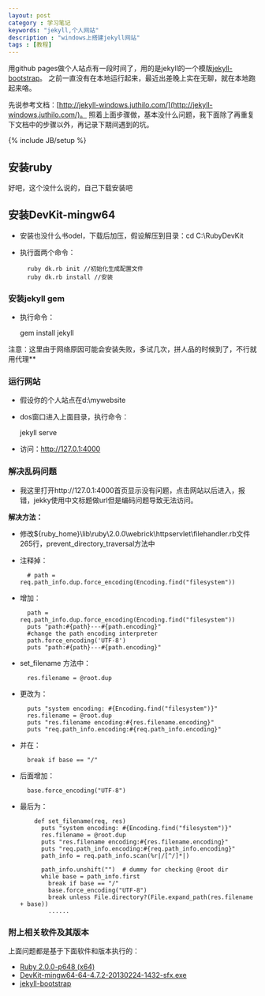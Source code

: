 ```yaml
---
layout: post
category : 学习笔记
keywords: "jekyll,个人网站"
description : "windows上搭建jekyll网站"
tags : [教程]
---
```


用github pages做个人站点有一段时间了，用的是jekyll的一个模版[jekyll-bootstrap](https://github.com/plusjade/jekyll-bootstrap)。
之前一直没有在本地运行起来，最近出差晚上实在无聊，就在本地跑起来咯。

先说参考文档：[http://jekyll-windows.juthilo.com/](http://jekyll-windows.juthilo.com/)。
照着上面步骤做，基本没什么问题，我下面除了再重复下文档中的步骤以外，再记录下期间遇到的坑。

<!--break-->

{% include JB/setup %}

## 安装ruby
好吧，这个没什么说的，自己下载安装吧

## 安装DevKit-mingw64
- 安装也没什么书odel，下载后加压，假设解压到目录：cd C:\RubyDevKit

- 执行面两个命令：

        ruby dk.rb init //初始化生成配置文件
        ruby dk.rb install //安装

### 安装jekyll gem

- 执行命令：

    gem install jekyll

注意：这里由于网络原因可能会安装失败，多试几次，拼人品的时候到了，不行就用代理**


### 运行网站

- 假设你的个人站点在d:\\mywebsite
- dos窗口进入上面目录，执行命令：

    jekyll serve

- 访问：http://127.0.1:4000

### 解决乱码问题

- 我这里打开http://127.0.1:4000首页显示没有问题，点击网站以后进入，报错，jekky使用中文标题做url但是编码问题导致无法访问。

**解决方法：**

- 修改${ruby_home}\lib\ruby\2.0.0\webrick\httpservlet\filehandler.rb文件265行，prevent_directory_traversal方法中
- 注释掉：

	    # path = req.path_info.dup.force_encoding(Encoding.find("filesystem"))

- 增加：

        path = req.path_info.dup.force_encoding(Encoding.find("filesystem"))
        puts "path:#{path}---#{path.encoding}"
        #change the path encoding interpreter
        path.force_encoding('UTF-8')
        puts "path:#{path}---#{path.encoding}"


- set_filename 方法中：

        res.filename = @root.dup

- 更改为：

        puts "system encoding: #{Encoding.find("filesystem")}"
        res.filename = @root.dup
        puts "res.filename encoding:#{res.filename.encoding}"
        puts "req.path_info.encoding:#{req.path_info.encoding}"

- 并在：

        break if base == "/"

- 后面增加：

        base.force_encoding("UTF-8")

- 最后为：

          def set_filename(req, res)
            puts "system encoding: #{Encoding.find("filesystem")}"
            res.filename = @root.dup
            puts "res.filename encoding:#{res.filename.encoding}"
            puts "req.path_info.encoding:#{req.path_info.encoding}"
            path_info = req.path_info.scan(%r|/[^/]*|)

            path_info.unshift("")  # dummy for checking @root dir
            while base = path_info.first
              break if base == "/"
              base.force_encoding("UTF-8")
              break unless File.directory?(File.expand_path(res.filename + base))
              ......

### 附上相关软件及其版本

上面问题都是基于下面软件和版本执行的：
 - [Ruby 2.0.0-p648 (x64)](http://dl.bintray.com/oneclick/rubyinstaller/rubyinstaller-2.0.0-p648-x64.exe)
 - [DevKit-mingw64-64-4.7.2-20130224-1432-sfx.exe](http://dl.bintray.com/oneclick/rubyinstaller/DevKit-mingw64-64-4.7.2-20130224-1432-sfx.exe)
 - [jekyll-bootstrap](https://github.com/plusjade/jekyll-bootstrap)

